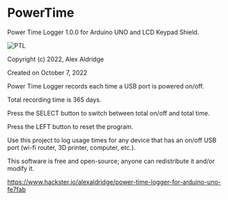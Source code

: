 # PowerTime
Power Time Logger 1.0.0 for Arduino UNO and LCD Keypad Shield.

![PTL](https://github.com/sourceduty/PowerTime/assets/123030236/12f0158e-2225-4086-b1c9-3b46e9e8ef24)

Copyright (c) 2022, Alex Aldridge

Created on October 7, 2022

Power Time Logger records each time a USB port is powered on/off.

Total recording time is 365 days.

Press the SELECT button to switch between total on/off and total time.

Press the LEFT button to reset the program.

Use this project to log usage times for any device that has an on/off USB port (wi-fi router, 3D printer, computer, etc.).

This software is free and open-source; anyone can redistribute it and/or modify it.

https://www.hackster.io/alexaldridge/power-time-logger-for-arduino-uno-fe7fab
